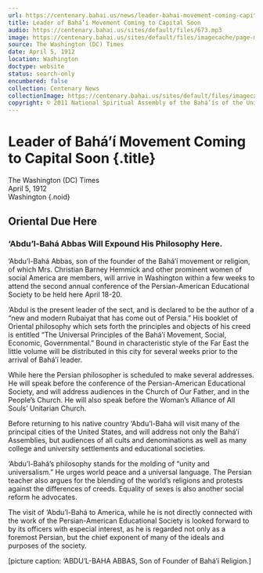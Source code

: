 ```yaml
---
url: https://centenary.bahai.us/news/leader-bahai-movement-coming-capital-soon-0
title: Leader of Bahá’í Movement Coming to Capital Soon
audio: https://centenary.bahai.us/sites/default/files/673.mp3
image: https://centenary.bahai.us/sites/default/files/imagecache/page-main-image/images/press_clippings/04-05-1912%20Washington%20Times%20Leader%20Bahai%20Movement%20Coming%20Capital%20Soon_0.png
source: The Washington (DC) Times
date: April 5, 1912
location: Washington
doctype: website
status: search-only
encumbered: false
collection: Centenary News
collectionImage: https://centenary.bahai.us/sites/default/files/imagecache/theme-image/main_image/abdulbaha-overview-small_0.jpg
copyright: © 2011 National Spiritual Assembly of the Bahá’ís of the United States
---
```



# Leader of Bahá’í Movement Coming to Capital Soon {.title}

The Washington (DC) Times  
April 5, 1912  
Washington
{.noid}  



Oriental Due Here
-----------------

### ‘Abdu’l-Bahá Abbas Will Expound His Philosophy Here.

‘Abdu’l-Bahá Abbas, son of the founder of the Bahá’í movement or religion, of which Mrs. Christian Barney Hemmick and other prominent women of social America are members, will arrive in Washington within a few weeks to attend the second annual conference of the Persian-American Educational Society to be held here April 18-20.

‘Abdul is the present leader of the sect, and is declared to be the author of a “new and modern Rubaiyat that has come out of Persia.” His booklet of Oriental philosophy which sets forth the principles and objects of his creed is entitled “The Universal Principles of the Bahá’í Movement, Social, Economic, Governmental.” Bound in characteristic style of the Far East the little volume will be distributed in this city for several weeks prior to the arrival of Bahá’í leader.

While here the Persian philosopher is scheduled to make several addresses. He will speak before the conference of the Persian-American Educational Society, and will address audiences in the Church of Our Father, and in the People’s Church. He will also speak before the Woman’s Alliance of All Souls’ Unitarian Church.

Before returning to his native country ‘Abdu’l-Bahá will visit many of the principal cities of the United States, and will address not only the Bahá’í Assemblies, but audiences of all cults and denominations as well as many college and university settlements and educational societies.

‘Abdu’l-Bahá’s philosophy stands for the molding of “unity and universalism.” He urges world peace and a universal language. The Persian teacher also argues for the blending of the world’s religions and protests against the differences of creeds. Equality of sexes is also another social reform he advocates.

The visit of ‘Abdu’l-Bahá to America, while he is not directly connected with the work of the Persian-American Educational Society is looked forward to by its officers with especial interest, as he is regarded not only as a foremost Persian, but the chief exponent of many of the ideals and purposes of the society.

\[picture caption: ‘ABDU’L-BAHA ABBAS, Son of Founder of Bahá’í Religion.\]